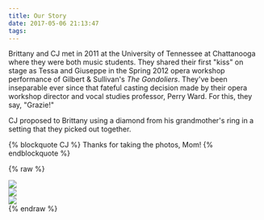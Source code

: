 ```yaml
---
title: Our Story
date: 2017-05-06 21:13:47
tags:
---
```


Brittany and CJ met in 2011 at the University of Tennessee at Chattanooga where they were both music students. They shared their first "kiss" on stage as Tessa and Giuseppe in the Spring 2012 opera workshop performance of Gilbert & Sullivan's _The Gondoliers_. They've been inseparable ever since that fateful casting decision made by their opera workshop director and vocal studies professor, Perry Ward. For this, they say, "Grazie!"

CJ proposed to Brittany using a diamond from his grandmother's ring in a setting that they picked out together.

{% blockquote CJ %}
Thanks for taking the photos, Mom!
{% endblockquote %}

{% raw %}
<div class="row">
    <div class="col-md-4"><img src="/imgs/proposal/1.jpg" /></div>
    <div class="col-md-4"><img src="/imgs/proposal/2.jpg" /></div>
    <div class="col-md-4"><img src="/imgs/proposal/4.jpg" /></div>
</div>
{% endraw %}


